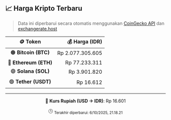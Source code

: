 

<!-- HARGA_KRIPTO -->
## 📈 Harga Kripto Terbaru

> Data ini diperbarui secara otomatis menggunakan [CoinGecko API](https://www.coingecko.com/) dan [exchangerate.host](https://exchangerate.host/)

<div align="center">

| 🪙 Token | 💰 Harga (IDR) |
|:------:|---------------:|
| 🟠 **Bitcoin (BTC)**   | Rp 2.077.305.605 |
| 🔵 **Ethereum (ETH)**  | Rp 77.233.311 |
| 🟣 **Solana (SOL)**    | Rp 3.901.820 |
| 🟢 **Tether (USDT)**   | Rp 16.612 |

---

💱 **Kurs Rupiah (USD → IDR)**: Rp 16.601

🕒 <sub>Terakhir diperbarui: 6/10/2025, 21.18.21</sub>

</div>
<!-- /HARGA_KRIPTO -->